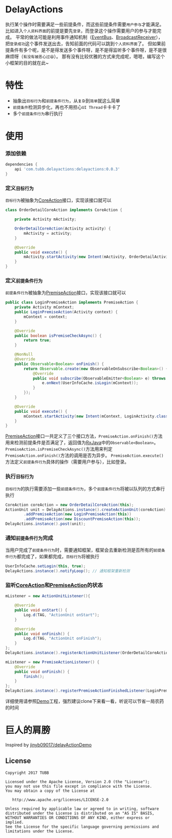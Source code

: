DelayActions
=========
执行某个操作时需要满足一些前提条件，而这些前提条件需要`用户参与`才能满足。
比如进入`个人资料界面`的前提是要先`登录`，而登录这个操作需要用户的参与才能完成。
平常的做法可能是利用事件通知机制（[EventBus][2]、[BroadcastReceiver][3]），把`登录成功`这个事件发送出去，告知前面的代码可以跳到`个人资料界面`了。
但如果前提条件有多个呢，是不是得发送多个事件呀，是不是得监听多个事件呀，是不是很麻烦呀（`有没有被恶心过😆`）。
那有没有比较优雅的方式来完成呢，嗯嗯，编写这个小框架的目的就在此~

特性
======== 
 
 * 抽象出`目标行为`和`前提条件行为`，从`复杂`到`简单`就这么简单
 * `前提条件`检测异步化，再也不用担心`UI Thread`卡卡卡了
 * 多个`前提条件行为`串行执行

使用
=====

### 添加依赖
```groovy
dependencies {
    api 'com.tubb.delayactions:delayactions:0.0.3'
}
```

### 定义`目标行为`
`目标行为`被抽象为[CoreAction][4]接口，实现该接口就可以
```java
class OrderDetailCoreAction implements CoreAction {

    private Activity mActivity;

    OrderDetailCoreAction(Activity activity) {
        mActivity = activity;
    }

    @Override
    public void execute() {
        mActivity.startActivity(new Intent(mActivity, OrderDetailActivity.class));
    }
}
```

### 定义`前提条件行为`
`前提条件行为`被抽象为[PremiseAction][5]接口，实现该接口就可以
```java
public class LoginPremiseAction implements PremiseAction {
    private Activity mContext;
    public LoginPremiseAction(Activity context) {
        mContext = context;
    }

    @Override
    public boolean isPremiseCheckAsync() {
        return true;
    }

    @NonNull
    @Override
    public Observable<Boolean> onFinish() {
        return Observable.create(new ObservableOnSubscribe<Boolean>() {
            @Override
            public void subscribe(ObservableEmitter<Boolean> e) throws Exception {
                e.onNext(UserInfoCache.isLogin(mContext));
            }
        });
    }

    @Override
    public void execute() {
        mContext.startActivity(new Intent(mContext, LoginActivity.class));
    }
}
```
[PremiseAction][5]接口一共定义了三个接口方法，`PremiseAction.onFinish()`方法用来检测前提条件是否满足了，返回值为[RxJava][6]中的`Observable<Boolean>`。
`PremiseAction.isPremiseCheckAsync()`方法用来判定`PremiseAction.onFinish()`方法的调用是否为异步。
`PremiseAction.execute()`方法定义`前提条件行为`具体的操作（需要用户参与），比如登录。

### 执行`目标行为`
`目标行为`的执行需要添加一些`前提条件行为`，多个`前提条件行为`将被以队列的方式串行执行
```java
CoreAction coreAction = new OrderDetailCoreAction(this);
ActionUnit unit = DelayActions.instance().createActionUnit(coreAction)
        .addPremiseAction(new LoginPremiseAction(this))
        .addPremiseAction(new DiscountPremiseAction(this));
DelayActions.instance().post(unit);
```

### 通知`前提条件行为`完成
当用户完成了`前提条件行为`时，需要通知框架，框架会去重新检测是否所有的`前提条件行为`都完成了，如果都完成，`目标行为`将被执行
```java
UserInfoCache.setLogin(this, true);
DelayActions.instance().notifyLoop(); // 通知框架重新检测
```

### 监听[CoreAction][4]和[PremiseAction][5]的状态
```java
mListener = new ActionUnitListener(){

    @Override
    public void onStart() {
        Log.d(TAG, "ActionUnit onStart");
    }

    @Override
    public void onFinish() {
        Log.d(TAG, "ActionUnit onFinish");
    }
};
DelayActions.instance().registerActionUnitListener(OrderDetailCoreAction.class, mListener);
```
```java
mListener = new PremiseActionListener() {
    @Override
    public void onFinish() {
        finish();
    }
};
DelayActions.instance().registerPremiseActionFinishedListener(LoginPremiseAction.class, mListener);
```

详细使用请参照[Demo][7]工程，强烈建议clone下来看一看，听说可以节省一局农药的时间

巨人的肩膀
=========

Inspired by [jinyb09017/delayActionDemo][1]

License
-------

    Copyright 2017 TUBB

    Licensed under the Apache License, Version 2.0 (the "License");
    you may not use this file except in compliance with the License.
    You may obtain a copy of the License at

       http://www.apache.org/licenses/LICENSE-2.0

    Unless required by applicable law or agreed to in writing, software
    distributed under the License is distributed on an "AS IS" BASIS,
    WITHOUT WARRANTIES OR CONDITIONS OF ANY KIND, either express or implied.
    See the License for the specific language governing permissions and
    limitations under the License.

[1]: https://github.com/jinyb09017/delayActionDemo
[2]: https://github.com/greenrobot/EventBus
[3]: http://grepcode.com/file/repository.grepcode.com/java/ext/com.google.android/android/5.1.1_r1/android/content/BroadcastReceiver.java#BroadcastReceiver
[4]: https://github.com/TUBB/DelayActions/blob/master/library/src/main/java/com/tubb/delayactions/CoreAction.java
[5]: https://github.com/TUBB/DelayActions/blob/master/library/src/main/java/com/tubb/delayactions/PremiseAction.java
[6]: https://github.com/ReactiveX/RxJava
[7]: https://github.com/TUBB/DelayActions/tree/master/app